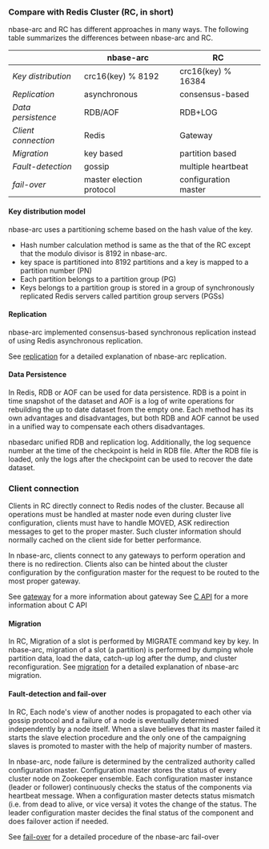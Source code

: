 ### Compare with Redis Cluster (RC, in short)
nbase-arc and RC has different approaches in many ways. The following table summarizes the differences between nbase-arc and RC.

|       | nbase-arc | RC |
|-------|-----------|----|
| *Key distribution* | crc16(key) % 8192 | crc16(key) % 16384 |
| *Replication* | asynchronous | consensus-based |
| *Data persistence* | RDB/AOF | RDB+LOG |
| *Client connection* | Redis | Gateway |
| *Migration* | key based | partition based |
| *Fault-detection* | gossip | multiple heartbeat |
| *fail-over* | master election protocol | configuration master |


#### Key distribution model
nbase-arc uses a partitioning scheme based on the hash value of the key. 

* Hash number calculation method is same as the that of the RC except that the modulo divisor is 8192 in nbase-arc.
* key space is partitioned into 8192 partitions and a key is mapped to a partition number (PN)
* Each partition belongs to a partition group (PG)
* Keys belongs to a partition group is stored in a group of synchronously replicated Redis servers called partition group servers (PGSs)

#### Replication
nbase-arc implemented consensus-based synchronous replication instead of using Redis asynchronous replication. 

See [replication](/doc/state-machine-replicator.md) for a detailed explanation of nbase-arc replication.

#### Data Persistence
In Redis, RDB or AOF can be used for data persistence. RDB is a point in time snapshot of the dataset and AOF is a log of write operations for rebuilding the up to date dataset from the empty one. Each method has its own advantages and disadvantages, but both RDB and AOF cannot be used in a unified way to compensate each others disadvantages.

nbasedarc unified RDB and replication log. Additionally, the log sequence number at the time of the checkpoint is held in RDB file. After the RDB file is loaded, only the logs after the checkpoint can be used to recover the date dataset.

### Client connection
Clients in RC directly connect to Redis nodes of the cluster. Because all operations must be handled at master node even during cluster live configuration, clients must have to handle MOVED, ASK redirection messages to get to the proper master. Such cluster information should normally cached on the client side for better performance.

In nbase-arc, clients connect to any gateways to perform operation and there is no redirection. Clients also can be hinted about the cluster configuration by the configuration master for the request to be routed to the most proper gateway.

See [gateway](/doc/gateway.md) for a more information about gateway
See [C API](/doc/c-api.md) for a more information about C API

#### Migration
In RC, Migration of a slot is performed by MIGRATE command  key by key.
In nbase-arc, migration of a slot (a partition) is performed by dumping whole partition data, load the data, catch-up log after the dump, and cluster reconfiguration.
See [migration](/doc/migration.md) for a detailed explanation of nbase-arc migration.


#### Fault-detection and fail-over
In RC, Each node's view of another nodes is propagated to each other via gossip protocol and a failure of a node is eventually determined independently by a node itself. When a slave believes that its master failed it starts the slave election procedure and the only one of the campaigning slaves is promoted to master with the help of majority number of masters.

In nbase-arc, node failure is determined by the centralized authority called configuration master. Configuration master stores the status of every cluster node on Zookeeper ensemble. Each configuration master instance (leader or follower) continuously checks the status of the components via heartbeat message. When a configuration master detects status mismatch (i.e. from dead to alive, or vice versa) it votes the change of the status. The leader configuration master decides the final status of the component and does failover action if needed.

See [fail-over](/doc/failure-detection-and-failover.md) for a detailed procedure of the nbase-arc fail-over 
